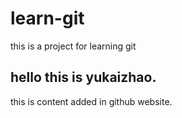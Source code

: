 # learn-git
this is a project for learning git

## hello this is yukaizhao.

this is content added in github website.  
